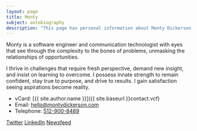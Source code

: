 ```yaml
---
layout: page
title: Monty
subject: autobiography
description: "This page has personal information about Monty Dickerson."
---
```


Monty is a software engineer and communication technologist
with eyes that see through the complexity to the bones of problems,
unmasking the relationships of opportunities.

I thrive in challenges that require fresh perspective, demand new insight,
and insist on learning to overcome.
I possess innate strength to remain confident, stay true to purpose,
and drive to results.
I gain satisfaction seeing aspirations become reality.

<!-- Send me a note? I would love to hear from you. -->

* vCard: [{{ site.author.name }}]({{ site.baseurl }}contact.vcf)
* Email: <a href='m&#97;&#105;lto&#58;hel&#108;o&#64;mo%6E&#37;74yd&#105;c%&#54;B%65rson&#46;%63&#37;&#54;Fm'>h&#101;l&#108;&#111;&#64;mo&#110;t&#121;dicke&#114;son&#46;com</a>
* Telephone: <a href='tel:+1&#45;5%&#51;1&#50;-9%300&#45;&#56;4&#56;%39'>5&#49;2&#45;900-8489</a>

<p class="socialicons">
    <a class="twitter" href="https://twitter.com/{{ site.author.twitter }}"
      title="Twitter">Twitter</a>
    <a class="linkedin" href="https://linkedin.com/in/{{ site.author.linkedin }}"
      title="LinkedIn">LinkedIn</a>
    <a class="feed" href="{{ site.baseurl }}tech/atom.xml"
      title="Newsfeed">Newsfeed</a>
</p>
